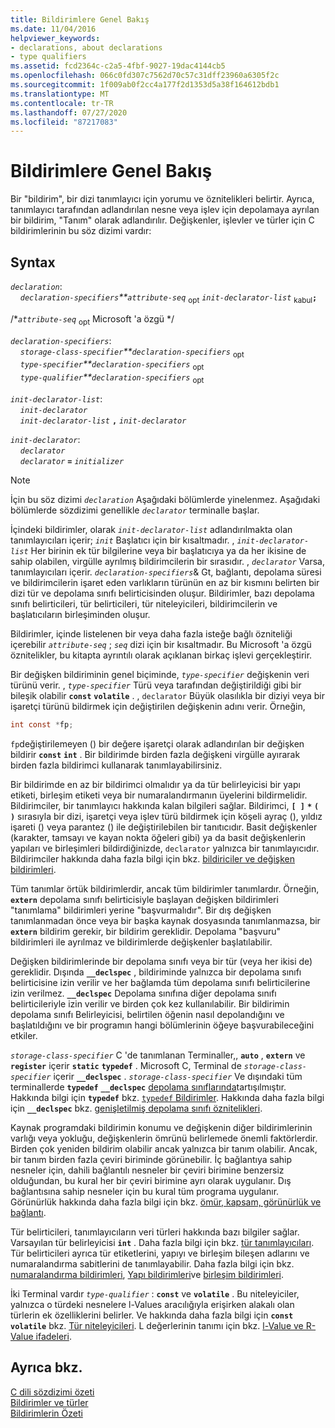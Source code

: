 ```yaml
---
title: Bildirimlere Genel Bakış
ms.date: 11/04/2016
helpviewer_keywords:
- declarations, about declarations
- type qualifiers
ms.assetid: fcd2364c-c2a5-4fbf-9027-19dac4144cb5
ms.openlocfilehash: 066c0fd307c7562d70c57c31dff23960a6305f2c
ms.sourcegitcommit: 1f009ab0f2cc4a177f2d1353d5a38f164612bdb1
ms.translationtype: MT
ms.contentlocale: tr-TR
ms.lasthandoff: 07/27/2020
ms.locfileid: "87217083"
---
```

# <a name="overview-of-declarations"></a>Bildirimlere Genel Bakış

Bir "bildirim", bir dizi tanımlayıcı için yorumu ve öznitelikleri belirtir. Ayrıca, tanımlayıcı tarafından adlandırılan nesne veya işlev için depolamaya ayrılan bir bildirim, "Tanım" olarak adlandırılır. Değişkenler, işlevler ve türler için C bildirimlerinin bu söz dizimi vardır:

## <a name="syntax"></a>Syntax

*`declaration`*:<br/>
&nbsp;&nbsp;&nbsp;&nbsp;*`declaration-specifiers`**`attribute-seq`* <sub>opt</sub> *`init-declarator-list`* <sub>kabul</sub>**`;`**

/\**`attribute-seq`* <sub>opt</sub> Microsoft 'a özgü */

*`declaration-specifiers`*:<br/>
&nbsp;&nbsp;&nbsp;&nbsp;*`storage-class-specifier`**`declaration-specifiers`* <sub>opt</sub><br/>
&nbsp;&nbsp;&nbsp;&nbsp;*`type-specifier`**`declaration-specifiers`* <sub>opt</sub><br/>
&nbsp;&nbsp;&nbsp;&nbsp;*`type-qualifier`**`declaration-specifiers`* <sub>opt</sub>

*`init-declarator-list`*:<br/>
&nbsp;&nbsp;&nbsp;&nbsp;*`init-declarator`*<br/>
&nbsp;&nbsp;&nbsp;&nbsp;*`init-declarator-list`* **`,`** *`init-declarator`*

*`init-declarator`*:<br/>
&nbsp;&nbsp;&nbsp;&nbsp;*`declarator`*<br/>
&nbsp;&nbsp;&nbsp;&nbsp;*`declarator`* **`=`** *`initializer`*

> [!NOTE]
> İçin bu söz dizimi *`declaration`* Aşağıdaki bölümlerde yinelenmez. Aşağıdaki bölümlerde sözdizimi genellikle *`declarator`* terminalle başlar.

İçindeki bildirimler, olarak *`init-declarator-list`* adlandırılmakta olan tanımlayıcıları içerir; *`init`* Başlatıcı için bir kısaltmadır. , *`init-declarator-list`* Her birinin ek tür bilgilerine veya bir başlatıcıya ya da her ikisine de sahip olabilen, virgülle ayrılmış bildirimcilerin bir sırasıdır. , *`declarator`* Varsa, tanımlayıcıları içerir. *`declaration-specifiers`*& Gt, bağlantı, depolama süresi ve bildirimcilerin işaret eden varlıkların türünün en az bir kısmını belirten bir dizi tür ve depolama sınıfı belirticisinden oluşur. Bildirimler, bazı depolama sınıfı belirticileri, tür belirticileri, tür niteleyicileri, bildirimcilerin ve başlatıcıların birleşiminden oluşur.

Bildirimler, içinde listelenen bir veya daha fazla isteğe bağlı özniteliği içerebilir *`attribute-seq`* ; *`seq`* dizi için bir kısaltmadır. Bu Microsoft 'a özgü öznitelikler, bu kitapta ayrıntılı olarak açıklanan birkaç işlevi gerçekleştirir.

Bir değişken bildiriminin genel biçiminde, *`type-specifier`* değişkenin veri türünü verir. , *`type-specifier`* Türü veya tarafından değiştirildiği gibi bir bileşik olabilir **`const`** **`volatile`** . , `declarator` Büyük olasılıkla bir diziyi veya bir işaretçi türünü bildirmek için değiştirilen değişkenin adını verir. Örneğin,

```C
int const *fp;
```

`fp`değiştirilemeyen () bir değere işaretçi olarak adlandırılan bir değişken bildirir **`const`** **`int`** . Bir bildirimde birden fazla değişkeni virgülle ayırarak birden fazla bildirimci kullanarak tanımlayabilirsiniz.

Bir bildirimde en az bir bildirimci olmalıdır ya da tür belirleyicisi bir yapı etiketi, birleşim etiketi veya bir numaralandırmanın üyelerini bildirmelidir. Bildirimciler, bir tanımlayıcı hakkında kalan bilgileri sağlar. Bildirimci, **`[ ]`** <strong>`*`</strong> **`( )`** sırasıyla bir dizi, işaretçi veya işlev türü bildirmek için köşeli ayraç (), yıldız işareti () veya parantez () ile değiştirilebilen bir tanıtıcıdır. Basit değişkenler (karakter, tamsayı ve kayan nokta öğeleri gibi) ya da basit değişkenlerin yapıları ve birleşimleri bildirdiğinizde, `declarator` yalnızca bir tanımlayıcıdır. Bildirimciler hakkında daha fazla bilgi için bkz. [bildiriciler ve değişken bildirimleri](../c-language/declarators-and-variable-declarations.md).

Tüm tanımlar örtük bildirimlerdir, ancak tüm bildirimler tanımlardır. Örneğin, **`extern`** depolama sınıfı belirticisiyle başlayan değişken bildirimleri "tanımlama" bildirimleri yerine "başvurmalıdır". Bir dış değişken tanımlanmadan önce veya bir başka kaynak dosyasında tanımlanmazsa, bir **`extern`** bildirim gerekir, bir bildirim gereklidir. Depolama "başvuru" bildirimleri ile ayrılmaz ve bildirimlerde değişkenler başlatılabilir.

Değişken bildirimlerinde bir depolama sınıfı veya bir tür (veya her ikisi de) gereklidir. Dışında **`__declspec`** , bildiriminde yalnızca bir depolama sınıfı belirticisine izin verilir ve her bağlamda tüm depolama sınıfı belirticilerine izin verilmez. **`__declspec`** Depolama sınıfına diğer depolama sınıfı belirticileriyle izin verilir ve birden çok kez kullanılabilir. Bir bildirimin depolama sınıfı Belirleyicisi, belirtilen öğenin nasıl depolandığını ve başlatıldığını ve bir programın hangi bölümlerinin öğeye başvurabileceğini etkiler.

*`storage-class-specifier`* C 'de tanımlanan Terminaller,, **`auto`** , **`extern`** ve **`register`** içerir **`static`** **`typedef`** . Microsoft C, Terminal de *`storage-class-specifier`* içerir **`__declspec`** . *`storage-class-specifier`* Ve dışındaki tüm terminallerde **`typedef`** **`__declspec`** [depolama sınıflarında](../c-language/c-storage-classes.md)tartışılmıştır. Hakkında bilgi için **`typedef`** bkz. [ `typedef` Bildirimler](../c-language/typedef-declarations.md). Hakkında daha fazla bilgi için **`__declspec`** bkz. [genişletilmiş depolama sınıfı öznitelikleri](../c-language/c-extended-storage-class-attributes.md).

Kaynak programdaki bildirimin konumu ve değişkenin diğer bildirimlerinin varlığı veya yokluğu, değişkenlerin ömrünü belirlemede önemli faktörlerdir. Birden çok yeniden bildirim olabilir ancak yalnızca bir tanım olabilir. Ancak, bir tanım birden fazla çeviri biriminde görünebilir. İç bağlantıya sahip nesneler için, dahili bağlantılı nesneler bir çeviri birimine benzersiz olduğundan, bu kural her bir çeviri birimine ayrı olarak uygulanır. Dış bağlantısına sahip nesneler için bu kural tüm programa uygulanır. Görünürlük hakkında daha fazla bilgi için bkz. [ömür, kapsam, görünürlük ve bağlantı](../c-language/lifetime-scope-visibility-and-linkage.md).

Tür belirticileri, tanımlayıcıların veri türleri hakkında bazı bilgiler sağlar. Varsayılan tür belirleyicisi **`int`** . Daha fazla bilgi için bkz. [tür tanımlayıcıları](../c-language/c-type-specifiers.md). Tür belirticileri ayrıca tür etiketlerini, yapıyı ve birleşim bileşen adlarını ve numaralandırma sabitlerini de tanımlayabilir. Daha fazla bilgi için bkz. [numaralandırma bildirimleri](../c-language/c-enumeration-declarations.md), [Yapı bildirimleri](../c-language/structure-declarations.md)ve [birleşim bildirimleri](../c-language/union-declarations.md).

İki Terminal vardır *`type-qualifier`* : **`const`** ve **`volatile`** . Bu niteleyiciler, yalnızca o türdeki nesnelere l-Values aracılığıyla erişirken alakalı olan türlerin ek özelliklerini belirler. Ve hakkında daha fazla bilgi için **`const`** **`volatile`** bkz. [Tür niteleyicileri](../c-language/type-qualifiers.md). L değerlerinin tanımı için bkz. [l-Value ve R-Value ifadeleri](../c-language/l-value-and-r-value-expressions.md).

## <a name="see-also"></a>Ayrıca bkz.

[C dili sözdizimi özeti](../c-language/c-language-syntax-summary.md)<br/>
[Bildirimler ve türler](../c-language/declarations-and-types.md)<br/>
[Bildirimlerin Özeti](../c-language/summary-of-declarations.md)
